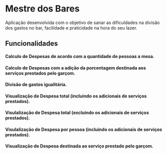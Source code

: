 # Mestre dos Bares

Aplicação desenvolvida com o objetivo de sanar as dificuldades na divisão dos gastos no bar, facilidade e praticidade na hora do seu lazer.

## Funcionalidades

#### Calculo de Despesas de acordo com a quantidade de pessoas a mesa.

#### Calculo de Despesas com a adição da porcentagem destinada aos serviços prestados pelo garçom.

#### Divisão de gastos igualitária.

#### Visualização de Despesa total (incluindo os adicionais de serviços prestados).

#### Visulalização de Despesa total (excluindo os adicionais de serviços prestados).

#### Visulalização de Despesa por pessoa (incluindo os adicionais de serviços prestados).

#### Visualização de Despesa destinada ao serviço prestado pelo garçom.
